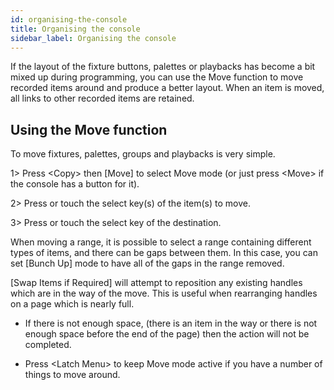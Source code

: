 ```yaml
---
id: organising-the-console 
title: Organising the console
sidebar_label: Organising the console
---
```


If the layout of the fixture buttons, palettes or playbacks has become a
bit mixed up during programming, you can use the Move function to move
recorded items around and produce a better layout. When an item is
moved, all links to other recorded items are retained.

Using the Move function
-----------------------

To move fixtures, palettes, groups and playbacks is very simple.

1\> Press \<Copy\> then \[Move\] to select Move mode (or just press
\<Move\> if the console has a button for it).

2\> Press or touch the select key(s) of the item(s) to move.

3\> Press or touch the select key of the destination.

When moving a range, it is possible to select a range containing
different types of items, and there can be gaps between them. In this
case, you can set \[Bunch Up\] mode to have all of the gaps in the range
removed.

\[Swap Items if Required\] will attempt to reposition any existing
handles which are in the way of the move. This is useful when
rearranging handles on a page which is nearly full.

-   If there is not enough space, (there is an item in the way or there
    is not enough space before the end of the page) then the action will
    not be completed.

-   Press \<Latch Menu\> to keep Move mode active if you have a number
    of things to move around.


